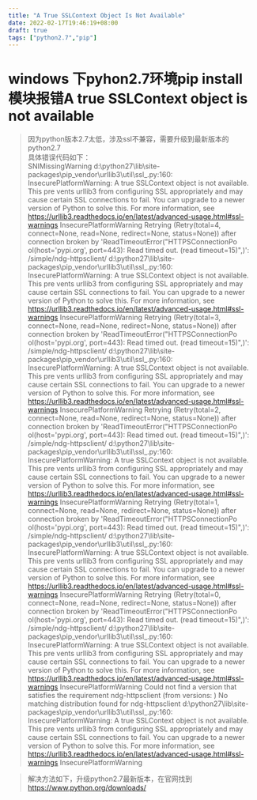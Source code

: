 ```yaml
---
title: "A True SSLContext Object Is Not Available"
date: 2022-02-17T19:46:19+08:00
draft: true
tags: ["python2.7","pip"]
---
```

# windows 下pyhon2.7环境pip install 模块报错A true SSLContext object is not available
> 因为python版本2.7太低，涉及ssl不兼容，需要升级到最新版本的python2.7  
> 具体错误代码如下：   
  SNIMissingWarning
d:\python27\lib\site-packages\pip\_vendor\urllib3\util\ssl_.py:160: InsecurePlatformWarning: A true SSLContext object is not available. This pre
vents urllib3 from configuring SSL appropriately and may cause certain SSL connections to fail. You can upgrade to a newer version of Python to
solve this. For more information, see https://urllib3.readthedocs.io/en/latest/advanced-usage.html#ssl-warnings
  InsecurePlatformWarning
  Retrying (Retry(total=4, connect=None, read=None, redirect=None, status=None)) after connection broken by 'ReadTimeoutError("HTTPSConnectionPo
ol(host='pypi.org', port=443): Read timed out. (read timeout=15)",)': /simple/ndg-httpsclient/
d:\python27\lib\site-packages\pip\_vendor\urllib3\util\ssl_.py:160: InsecurePlatformWarning: A true SSLContext object is not available. This pre
vents urllib3 from configuring SSL appropriately and may cause certain SSL connections to fail. You can upgrade to a newer version of Python to
solve this. For more information, see https://urllib3.readthedocs.io/en/latest/advanced-usage.html#ssl-warnings
  InsecurePlatformWarning
  Retrying (Retry(total=3, connect=None, read=None, redirect=None, status=None)) after connection broken by 'ReadTimeoutError("HTTPSConnectionPo
ol(host='pypi.org', port=443): Read timed out. (read timeout=15)",)': /simple/ndg-httpsclient/
d:\python27\lib\site-packages\pip\_vendor\urllib3\util\ssl_.py:160: InsecurePlatformWarning: A true SSLContext object is not available. This pre
vents urllib3 from configuring SSL appropriately and may cause certain SSL connections to fail. You can upgrade to a newer version of Python to
solve this. For more information, see https://urllib3.readthedocs.io/en/latest/advanced-usage.html#ssl-warnings
  InsecurePlatformWarning
  Retrying (Retry(total=2, connect=None, read=None, redirect=None, status=None)) after connection broken by 'ReadTimeoutError("HTTPSConnectionPo
ol(host='pypi.org', port=443): Read timed out. (read timeout=15)",)': /simple/ndg-httpsclient/
d:\python27\lib\site-packages\pip\_vendor\urllib3\util\ssl_.py:160: InsecurePlatformWarning: A true SSLContext object is not available. This pre
vents urllib3 from configuring SSL appropriately and may cause certain SSL connections to fail. You can upgrade to a newer version of Python to
solve this. For more information, see https://urllib3.readthedocs.io/en/latest/advanced-usage.html#ssl-warnings
  InsecurePlatformWarning
  Retrying (Retry(total=1, connect=None, read=None, redirect=None, status=None)) after connection broken by 'ReadTimeoutError("HTTPSConnectionPo
ol(host='pypi.org', port=443): Read timed out. (read timeout=15)",)': /simple/ndg-httpsclient/
d:\python27\lib\site-packages\pip\_vendor\urllib3\util\ssl_.py:160: InsecurePlatformWarning: A true SSLContext object is not available. This pre
vents urllib3 from configuring SSL appropriately and may cause certain SSL connections to fail. You can upgrade to a newer version of Python to
solve this. For more information, see https://urllib3.readthedocs.io/en/latest/advanced-usage.html#ssl-warnings
  InsecurePlatformWarning
  Retrying (Retry(total=0, connect=None, read=None, redirect=None, status=None)) after connection broken by 'ReadTimeoutError("HTTPSConnectionPo
ol(host='pypi.org', port=443): Read timed out. (read timeout=15)",)': /simple/ndg-httpsclient/
d:\python27\lib\site-packages\pip\_vendor\urllib3\util\ssl_.py:160: InsecurePlatformWarning: A true SSLContext object is not available. This pre
vents urllib3 from configuring SSL appropriately and may cause certain SSL connections to fail. You can upgrade to a newer version of Python to
solve this. For more information, see https://urllib3.readthedocs.io/en/latest/advanced-usage.html#ssl-warnings
  InsecurePlatformWarning
  Could not find a version that satisfies the requirement ndg-httpsclient (from versions: )
No matching distribution found for ndg-httpsclient
d:\python27\lib\site-packages\pip\_vendor\urllib3\util\ssl_.py:160: InsecurePlatformWarning: A true SSLContext object is not available. This pre
vents urllib3 from configuring SSL appropriately and may cause certain SSL connections to fail. You can upgrade to a newer version of Python to
solve this. For more information, see https://urllib3.readthedocs.io/en/latest/advanced-usage.html#ssl-warnings
  InsecurePlatformWarning

> 解决方法如下，升级python2.7最新版本，在官网找到
  https://www.python.org/downloads/